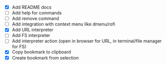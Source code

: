 - [x] Add README docs
- [ ] Add help for commands
- [ ] Add remove command
- [ ] Add integration with context menu like dmenu/rofi
- [x] Add URL interpreter
- [ ] Add FS interpreter
- [ ] Add interpreter action (open in browser for URL, in terminal/file manager for FS)
- [x] Copy bookmark to clipboard
- [x] Create bookmark from selection